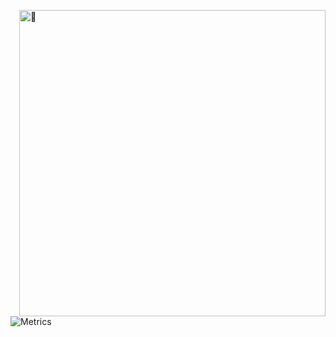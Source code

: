 [<img align="right" width="490" alt="🍄" src="https://gist.githubusercontent.com/zMenta/6440d48ee353ca28778c3e3e74c57a13/raw/c8059cb0525bb15f5bbca40ca0d93ae46f490df7/Mushroom22-08-20.png">](#)


![Metrics](https://metrics.lecoq.io/zMenta?template=classic&isocalendar=1&languages=1&base=header%2C%20activity%2C%20community%2C%20repositories%2C%20metadata&base.indepth=false&base.hireable=false&base.skip=false&isocalendar=false&isocalendar.duration=full-year&languages=false&languages.ignored=portugol%2C%20java%2C%20kotlin&languages.limit=8&languages.threshold=1.5%25&languages.other=false&languages.colors=github&languages.sections=most-used&languages.indepth=false&languages.analysis.timeout=15&languages.categories=markup%2C%20programming&languages.recent.categories=markup%2C%20programming&languages.recent.load=300&languages.recent.days=14&config.timezone=America%2FSao_Paulo)
